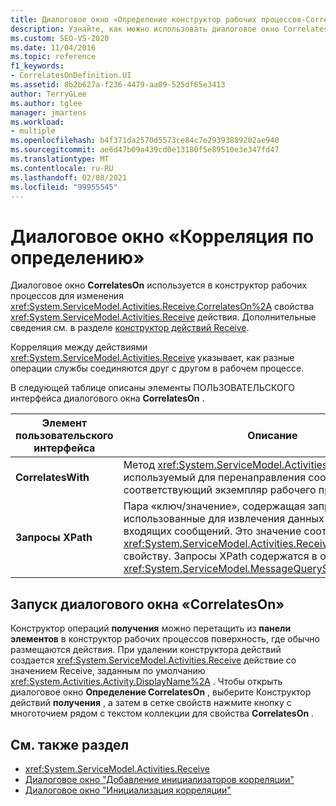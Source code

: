 ```yaml
---
title: Диалоговое окно «Определение конструктор рабочих процессов-CorrelatesOn»
description: Узнайте, как можно использовать диалоговое окно CorrelatesOn в конструктор рабочих процессов для изменения свойства CorrelatesOn действия Receive.
ms.custom: SEO-VS-2020
ms.date: 11/04/2016
ms.topic: reference
f1_keywords:
- CorrelatesOnDefinition.UI
ms.assetid: 8b2b627a-f236-4479-aa09-525df65e3413
author: TerryGLee
ms.author: tglee
manager: jmartens
ms.workload:
- multiple
ms.openlocfilehash: b4f371da2570d5573ce84c7e29393889202ae940
ms.sourcegitcommit: ae6d47b09a439cd0e13180f5e89510e3e347fd47
ms.translationtype: MT
ms.contentlocale: ru-RU
ms.lasthandoff: 02/08/2021
ms.locfileid: "99955545"
---
```

# <a name="correlateson-definition-dialog-box"></a>Диалоговое окно «Корреляция по определению»

Диалоговое окно **CorrelatesOn** используется в конструктор рабочих процессов для изменения <xref:System.ServiceModel.Activities.Receive.CorrelatesOn%2A> свойства <xref:System.ServiceModel.Activities.Receive> действия. Дополнительные сведения см. в разделе [конструктор действий Receive](../workflow-designer/receive-activity-designer.md).

Корреляция между действиями <xref:System.ServiceModel.Activities.Receive> указывает, как разные операции службы соединяются друг с другом в рабочем процессе.

В следующей таблице описаны элементы ПОЛЬЗОВАТЕЛЬСКОГО интерфейса диалогового окна **CorrelatesOn** .

|Элемент пользовательского интерфейса|Описание|
|-|-----------------|
|**CorrelatesWith**|Метод <xref:System.ServiceModel.Activities.CorrelationHandle>, используемый для перенаправления сообщения в соответствующий экземпляр рабочего процесса.|
|**Запросы XPath**|Пара «ключ/значение», содержащая запросы, использованные для извлечения данных корреляции из входящих сообщений. Это значение соответствует <xref:System.ServiceModel.Activities.Receive.CorrelatesOn%2A> свойству. Запросы XPath содержатся в объекте <xref:System.ServiceModel.MessageQuerySet>.|

## <a name="to-launch-the-correlateson-dialog-box"></a>Запуск диалогового окна «CorrelatesOn»

Конструктор операций **получения** можно перетащить из **панели элементов** в конструктор рабочих процессов поверхность, где обычно размещаются действия. При удалении конструктора действий создается <xref:System.ServiceModel.Activities.Receive> действие со значением Receive, заданным по умолчанию <xref:System.Activities.Activity.DisplayName%2A> . Чтобы открыть диалоговое окно **Определение CorrelatesOn** , выберите Конструктор действий **получения** , а затем в сетке свойств нажмите кнопку с многоточием рядом с текстом коллекции для свойства **CorrelatesOn** .

## <a name="see-also"></a>См. также раздел

- <xref:System.ServiceModel.Activities.Receive>
- [Диалоговое окно "Добавление инициализаторов корреляции"](../workflow-designer/add-correlationinitializers-dialog-box.md)
- [Диалоговое окно "Инициализация корреляции"](../workflow-designer/initialize-correlation-dialog-box.md)